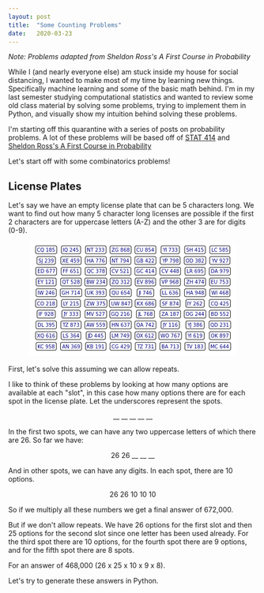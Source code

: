 ```yaml
---
layout: post
title:  "Some Counting Problems"
date:   2020-03-23
---
```


*Note: Problems adapted from Sheldon Ross's A First Course in Probability*

While I (and nearly everyone else) am stuck inside my house for social distancing, I wanted to make most of my time by learning new things. Specifically machine learning and some of the basic math behind. I'm in my last semester studying computational statistics and wanted to review some old class material by solving some problems, trying to implement them in Python, and visually show my intuition behind solving these problems.

I'm starting off this quarantine with a series of posts on probability problems. A lot of these problems will be based off of [STAT 414](https://online.stat.psu.edu/stat414/) and [Sheldon Ross's A First Course in Probability](http://julio.staff.ipb.ac.id/files/2015/02/Ross_8th_ed_English.pdf)

Let's start off with some combinatorics problems!

## License Plates

Let's say we have an empty license plate that can be 5 characters long. We want to find out how many 5 character long licenses are possible if the first 2 characters are for uppercase letters (A-Z) and the other 3 are for digits (0-9). 

<p align="center"> 
    <img src="https://raw.githubusercontent.com/ohitssway/ohitssway.github.io/master/_posts/images/license-plates.PNG">
</p>

First, let's solve this assuming we can allow repeats.

I like to think of these problems by looking at how many options are available at each "slot", in this case how many options there are for each spot in the license plate. Let the underscores represent the spots.

<center>__ __ __ __ __</center>

In the first two spots, we can have any two uppercase letters of which there are 26. So far we have:

<center>26 26 __ __ __</center>

And in other spots, we can have any digits. In each spot, there are 10 options.

<center>26 26 10 10 10</center>

So if we multiply all these numbers we get a final answer of 672,000.

But if we don't allow repeats. We have 26 options for the first slot and then 25 options for the second slot since one letter has been used already. For the third spot there are 10 options, for the fourth spot there are 9 options, and for the fifth spot there are 8 spots.

For an answer of 468,000 (26 x 25 x 10 x 9 x 8).

Let's try to generate these answers in Python.